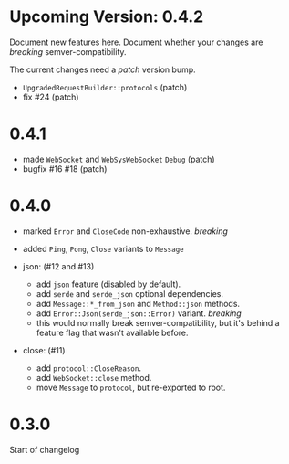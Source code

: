 # Upcoming Version: 0.4.2

Document new features here. Document whether your changes are *breaking* semver-compatibility.

The current changes need a *patch* version bump.

- `UpgradedRequestBuilder::protocols` (patch)
- fix #24 (patch)

# 0.4.1

- made `WebSocket` and `WebSysWebSocket` `Debug` (patch)
- bugfix #16 #18 (patch)

# 0.4.0

- marked `Error` and `CloseCode` non-exhaustive. *breaking*
- added `Ping`, `Pong`, `Close` variants to `Message`

- json: (#12 and #13)
  - add `json` feature (disabled by default).
  - add `serde` and `serde_json` optional dependencies.
  - add `Message::*_from_json` and `Method::json` methods.
  - add `Error::Json(serde_json::Error)` variant. *breaking*
   - this would normally break semver-compatibility, but it's behind a feature flag that wasn't available before. 

- close: (#11)
  - add `protocol::CloseReason`.
  - add `WebSocket::close` method.
  - move `Message` to `protocol`, but re-exported to root.

# 0.3.0

Start of changelog
